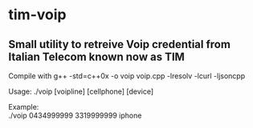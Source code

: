 # tim-voip

<h2>Small utility to retreive Voip credential from Italian Telecom known now as TIM</h2>

<p>Compile with  g++ -std=c++0x -o voip voip.cpp -lresolv -lcurl -ljsoncpp</br></p>

<p>Usage: ./voip [voipline] [cellphone] [device]</br></p>
<p>Example:</br>./voip 0434999999 3319999999 iphone</br></p>
